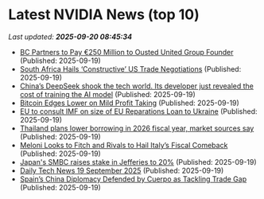 # Latest NVIDIA News (top 10)
_Last updated: **2025-09-20 08:45:34**_

- [BC Partners to Pay €250 Million to Ousted United Group Founder](https://biztoc.com/x/8a58c96d19975198) (Published: 2025-09-19)
- [South Africa Hails ‘Constructive’ US Trade Negotiations](https://biztoc.com/x/1ac86529f5458eca) (Published: 2025-09-19)
- [China’s DeepSeek shook the tech world. Its developer just revealed the cost of training the AI model](https://biztoc.com/x/4b8f5be1c23b60e9) (Published: 2025-09-19)
- [Bitcoin Edges Lower on Mild Profit Taking](https://biztoc.com/x/89d6eb26b1f3b488) (Published: 2025-09-19)
- [EU to consult IMF on size of EU Reparations Loan to Ukraine](https://biztoc.com/x/fa9be9b7e8179a78) (Published: 2025-09-19)
- [Thailand plans lower borrowing in 2026 fiscal year, market sources say](https://biztoc.com/x/7625afd15562f306) (Published: 2025-09-19)
- [Meloni Looks to Fitch and Rivals to Hail Italy’s Fiscal Comeback](https://biztoc.com/x/f83495219154d659) (Published: 2025-09-19)
- [Japan's SMBC raises stake in Jefferies to 20%](https://biztoc.com/x/160e6cfc7c4d5e24) (Published: 2025-09-19)
- [Daily Tech News 19 September 2025](https://acecomments.mu.nu/?post=416545) (Published: 2025-09-19)
- [Spain’s China Diplomacy Defended by Cuerpo as Tackling Trade Gap](https://biztoc.com/x/9cf81748f1dc963c) (Published: 2025-09-19)
